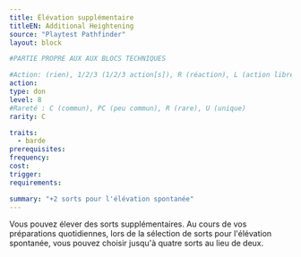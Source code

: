 ```yaml
---
title: Élévation supplémentaire
titleEN: Additional Heightening
source: "Playtest Pathfinder"
layout: block

#PARTIE PROPRE AUX AUX BLOCS TECHNIQUES

#Action: (rien), 1/2/3 (1/2/3 action[s]), R (réaction), L (action libre)
action: 
type: don
level: 8
#Rareté : C (commun), PC (peu commun), R (rare), U (unique)
rarity: C

traits:
  - barde
prerequisites: 
frequency: 
cost:
trigger: 
requirements:

summary: "+2 sorts pour l'élévation spontanée"
---
```


Vous pouvez élever des sorts supplémentaires. Au cours de vos préparations quotidiennes, lors de la sélection de sorts pour l'élévation spontanée, vous pouvez choisir jusqu'à quatre sorts au lieu de deux.